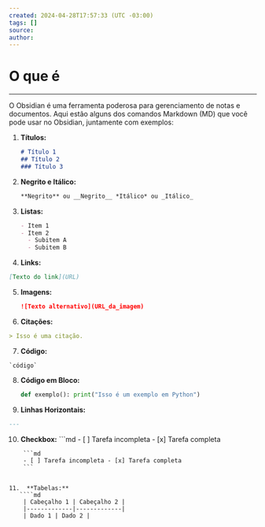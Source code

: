 ```yaml
---
created: 2024-04-28T17:57:33 (UTC -03:00)
tags: []
source: 
author:
---
```


# O que é

---
O Obsidian é uma ferramenta poderosa para gerenciamento de notas e documentos. Aqui estão alguns dos comandos Markdown (MD) que você pode usar no Obsidian, juntamente com exemplos:

1.  **Títulos:**
    
    ```md
    # Título 1
    ## Título 2
    ### Título 3
    ```
    
2.  **Negrito e Itálico:**
    
    ```md
    **Negrito** ou __Negrito__ *Itálico* ou _Itálico_
    ```
    
3.  **Listas:**
    
    ```md
    - Item 1 
    - Item 2 
      - Subitem A 
	  - Subitem B
    ```
    
4.  **Links:**
   ```md
   [Texto do link](URL)
```
    
5.  **Imagens:**
    
    ```md
    ![Texto alternativo](URL_da_imagem)
    ```
    
6.  **Citações:**
   ```md
   > Isso é uma citação.
```
    
7.  **Código:**
   ```
   `código`
```
    
8.  **Código em Bloco:**
    
    ```python 
    def exemplo(): print("Isso é um exemplo em Python")
    ```
    
9.  **Linhas Horizontais:**
   ```md
   ---
```
    
10.  **Checkbox:**
	```md
	- [ ] Tarefa incompleta 
	- [x] Tarefa completa
```
    ```md
    - [ ] Tarefa incompleta - [x] Tarefa completa
    ```


11.  **Tabelas:** 
   ````md
    | Cabeçalho 1 | Cabeçalho 2 | 
    |-------------|-------------| 
    | Dado 1 | Dado 2 |
````

